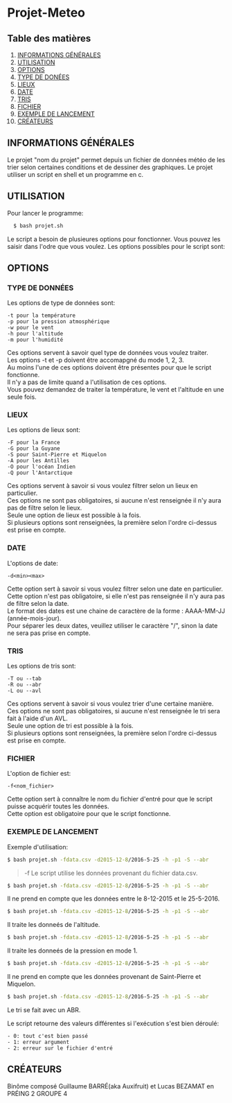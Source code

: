 # Projet-Meteo


## Table des matières
1. [INFORMATIONS GÉNÉRALES](#informations-générales)
2. [UTILISATION](#utilisation)
3. [OPTIONS](#options)
4. [TYPE DE DONÉES](#type-de-données)
5. [LIEUX](#lieux)
6. [DATE](#date)
7. [TRIS](#tris)
8. [FICHIER](#fichier)
9. [EXEMPLE DE LANCEMENT](#exemple-de-lancement)
10. [CRÉATEURS](#créateurs)

## INFORMATIONS GÉNÉRALES

Le projet "nom du projet" permet depuis un fichier de données météo de les trier selon certaines conditions et de dessiner des graphiques. Le projet utiliser un script en shell et un programme en c.

## UTILISATION

Pour lancer le programme:
```bash
  $ bash projet.sh
```
Le script a besoin de plusieures options pour fonctionner. Vous pouvez les saisir dans l'odre que vous voulez.
Les options possibles pour le script sont:

## OPTIONS

### TYPE DE DONNÉES

Les options de type de données sont:

	-t pour la température
	-p pour la pression atmosphérique
	-w pour le vent
	-h pour l'altitude
	-m pour l'humidité

Ces options servent à savoir quel type de données vous voulez traiter. <br />
Les options -t et -p doivent être accomapgné du mode 1, 2, 3. <br />
Au moins l'une de ces options doivent être présentes pour que le script fonctionne. <br />
Il n'y a pas de limite quand a l'utilisation de ces options. <br />
Vous pouvez demandez de traiter la température, le vent et l'altitude en une seule fois. <br />

### LIEUX

Les options de lieux sont:

	-F pour la France
	-G pour la Guyane
	-S pour Saint-Pierre et Miquelon
	-A pour les Antilles
	-O pour l'océan Indien
	-Q pour l'Antarctique

Ces options servent à savoir si vous voulez filtrer selon un lieux en particulier. <br />
Ces options ne sont pas obligatoires, si aucune n'est renseignée il n'y aura pas de filtre selon le lieux. <br />
Seule une option de lieux est possible à la fois. <br />
Si plusieurs options sont renseignées, la première selon l'ordre ci-dessus est prise en compte. <br />

### DATE

L'options de date:

	-d<min><max>

Cette option sert à savoir si vous voulez filtrer selon une date en particulier. <br />
Cette option n'est pas obligatoire, si elle n'est pas renseignée il n'y aura pas de filtre selon la date. <br />
Le format des dates est une chaine de caractère de la forme : AAAA-MM-JJ (année-mois-jour). <br />
Pour séparer les deux dates, veuillez utiliser le caractère "/", sinon la date ne sera pas prise en compte. <br />

### TRIS

Les options de tris sont:

	-T ou --tab
	-R ou --abr
	-L ou --avl

Ces options servent à savoir si vous voulez trier d'une certaine manière. <br />
Ces options ne sont pas obligatoires, si aucune n'est renseignée le tri sera fait à l'aide d'un AVL. <br />
Seule une option de tri est possible à la fois. <br />
Si plusieurs options sont renseignées, la première selon l'ordre ci-dessus est prise en compte. <br />

### FICHIER

L'option de fichier est:

	-f<nom_fichier>
	
Cette option sert à connaître le nom du fichier d'entré pour que le script puisse acquérir toutes les données. <br />
Cette option est obligatoire pour que le script fonctionne. <br />

### EXEMPLE DE LANCEMENT

Exemple d'utilisation:
```bash
$ bash projet.sh -fdata.csv -d2015-12-8/2016-5-25 -h -p1 -S --abr
```
>-f
Le script utilise les données provenant du fichier data.csv. <br />
```bash
$ bash projet.sh -fdata.csv -d2015-12-8/2016-5-25 -h -p1 -S --abr
```
Il ne prend en compte que les données entre le 8-12-2015 et le 25-5-2016. <br />
```bash
$ bash projet.sh -fdata.csv -d2015-12-8/2016-5-25 -h -p1 -S --abr
```
Il traite les donneés de l'altitude. <br />
```bash
$ bash projet.sh -fdata.csv -d2015-12-8/2016-5-25 -h -p1 -S --abr
```
Il traite les donneés de la pression en mode 1. <br />
```bash
$ bash projet.sh -fdata.csv -d2015-12-8/2016-5-25 -h -p1 -S --abr
```
Il ne prend en compte que les données provenant de Saint-Pierre et Miquelon. <br />
```bash
$ bash projet.sh -fdata.csv -d2015-12-8/2016-5-25 -h -p1 -S --abr
```
Le tri se fait avec un ABR. <br />


Le script retourne des valeurs différentes si l'exécution s'est bien déroulé:

	- 0: tout c'est bien passé
	- 1: erreur argument
	- 2: erreur sur le fichier d'entré

## CRÉATEURS

Binôme composé Guillaume BARRÉ(aka Auxifruit) et Lucas BEZAMAT en PRÉING 2 GROUPE 4
